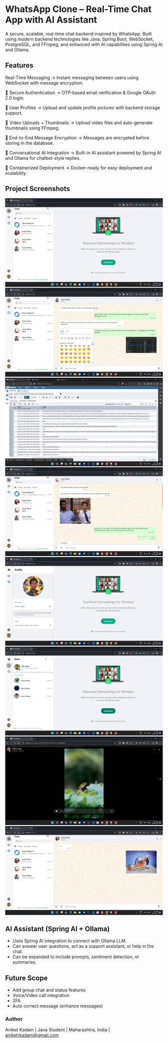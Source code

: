 # WhatsApp Clone – Real-Time Chat App with AI Assistant
A secure, scalable, real-time chat backend inspired by WhatsApp. Built using modern backend technologies like Java, Spring Boot, WebSocket, PostgreSQL, and FFmpeg, and enhanced with AI capabilities using Spring AI and Ollama.

## Features
Real-Time Messaging
→ Instant messaging between users using WebSocket with message encryption.

🔹 Secure Authentication
→ OTP-based email verification & Google OAuth 2.0 login.

🔹 User Profiles
→ Upload and update profile pictures with backend storage support.

🔹 Video Uploads + Thumbnails
→ Upload video files and auto-generate thumbnails using FFmpeg.

🔹 End-to-End Message Encryption
→ Messages are encrypted before storing in the database.

🔹 Conversational AI Integration
→ Built-in AI assistant powered by Spring AI and Ollama for chatbot-style replies.

🔹 Containerized Deployment
→ Docker-ready for easy deployment and scalability.

## Project Screenshots
![Chat UI](./img/chats.png)
![Chat UI](./img/emojis.png)
![Chat UI](./img/encrytion.png)
![Chat UI](./img/messages.png)
![Chat UI](./img/profile.png)
![Chat UI](./img/status-preview.png)
![Chat UI](./img/status.png)
![Chat UI](./img/typing.png)

##  AI Assistant (Spring AI + Ollama)
- Uses Spring AI integration to connect with Ollama LLM.
- Can answer user questions, act as a support assistant, or help in the chat.
- Can be expanded to include prompts, sentiment detection, or summaries.

## Future Scope
- Add group chat and status features
- Voice/Video call integration
- 2FA
- Auto correct message (enhance messages)

### Author
Aniket Kadam |
Java Student |
Maharashtra, India |
aniketrkadam@gmail.com
